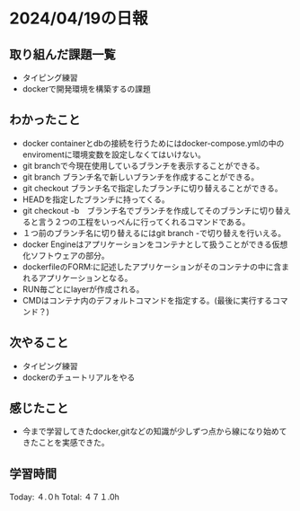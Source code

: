 # 2024/04/19の日報
## 取り組んだ課題一覧
* タイピング練習
*  dockerで開発環境を構築するの課題
## わかったこと
*  docker containerとdbの接続を行うためにはdocker-compose.ymlの中のenviromentに環境変数を設定しなくてはいけない。
*  git branchで今現在使用しているブランチを表示することができる。
*  git branch ブランチ名で新しいブランチを作成することができる。
*  git checkout ブランチ名で指定したブランチに切り替えることができる。
  *  HEADを指定したブランチに持ってくる。  
*  git checkout -b　ブランチ名でブランチを作成してそのブランチに切り替えると言う２つの工程をいっぺんに行ってくれるコマンドである。
*  １つ前のブランチ名に切り替えるにはgit branch -で切り替えを行いえる。
*  docker Engineはアプリケーションをコンテナとして扱うことができる仮想化ソフトウェアの部分。
*  dockerfileのFORM:に記述したアプリケーションがそのコンテナの中に含まれるアプリケーションとなる。
*  RUN毎ごとにlayerが作成される。
*  CMDはコンテナ内のデフォルトコマンドを指定する。(最後に実行するコマンド？)
## 次やること
* タイピング練習
* dockerのチュートリアルをやる
## 感じたこと
*  今まで学習してきたdocker,gitなどの知識が少しずつ点から線になり始めてきたことを実感できた。
##  学習時間
Today: ４.０h
Total: ４７１.0h
